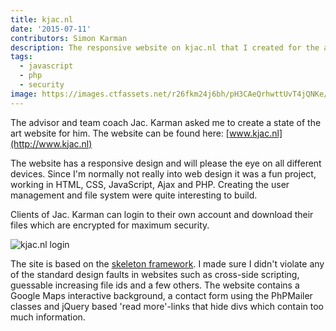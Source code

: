 ```yaml
---
title: kjac.nl
date: '2015-07-11'
contributors: Simon Karman
description: The responsive website on kjac.nl that I created for the advisor and team coach Jac. Karman.
tags:
  - javascript
  - php
  - security
image: https://images.ctfassets.net/r26fkm24j6bh/pH3CAeQrhwttUvT4jQNKe/954d96ce4980c9f8784353c89581a250/kjac_banner.png
---
```


The advisor and team coach Jac. Karman asked me to create a state of the art website for him. The website can be found here: [www.kjac.nl](http://www.kjac.nl)

The website has a responsive design and will please the eye on all different devices. Since I'm normally not really into web design it was a fun project, working in HTML, CSS, JavaScript, Ajax and PHP. Creating the user management and file system were quite interesting to build.

Clients of Jac. Karman can login to their own account and download their files which are encrypted for maximum security.

![kjac.nl login](https://images.ctfassets.net/r26fkm24j6bh/5UZCUXgwIvm8Gi2aYNqb5p/f9614128578ba4a629884322be1c40ff/login.png)

The site is based on the [skeleton framework](http://getskeleton.com/). I made sure I didn't violate any of the standard design faults in websites such as cross-side scripting, guessable increasing file ids and a few others. The website contains a Google Maps interactive background, a contact form using the PhPMailer classes and jQuery based 'read more'-links that hide divs which contain too much information.
